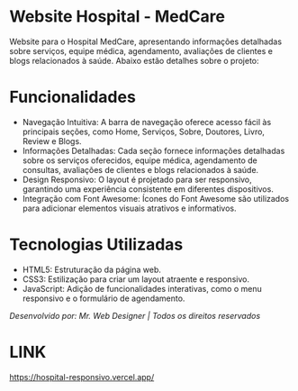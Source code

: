 # Website Hospital - MedCare

Website para o Hospital MedCare, apresentando informações detalhadas sobre serviços, equipe médica, agendamento, avaliações de clientes e blogs relacionados à saúde. Abaixo estão detalhes sobre o projeto:

# Funcionalidades

- Navegação Intuitiva: A barra de navegação oferece acesso fácil às principais seções, como Home, Serviços, Sobre, Doutores, Livro, Review e Blogs.
- Informações Detalhadas: Cada seção fornece informações detalhadas sobre os serviços oferecidos, equipe médica, agendamento de consultas, avaliações de clientes e blogs relacionados à saúde.
- Design Responsivo: O layout é projetado para ser responsivo, garantindo uma experiência consistente em diferentes dispositivos.
- Integração com Font Awesome: Ícones do Font Awesome são utilizados para adicionar elementos visuais atrativos e informativos.

# Tecnologias Utilizadas

- HTML5: Estruturação da página web.
- CSS3: Estilização para criar um layout atraente e responsivo.
- JavaScript: Adição de funcionalidades interativas, como o menu responsivo e o formulário de agendamento.

*Desenvolvido por: Mr. Web Designer | Todos os direitos reservados*

# LINK
https://hospital-responsivo.vercel.app/
